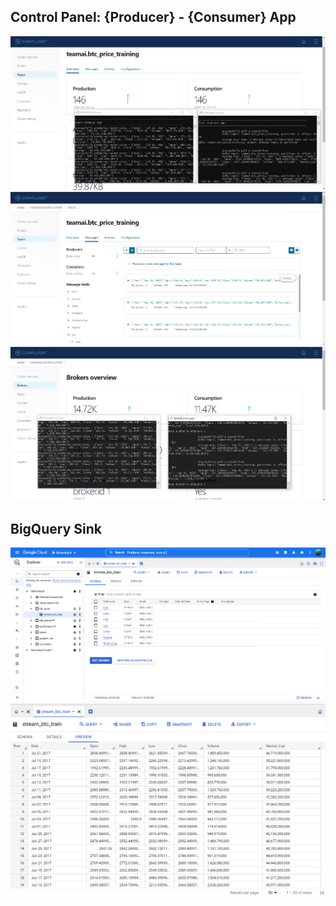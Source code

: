## Control Panel: {Producer} - {Consumer} App
![](https://github.com/zeenfts/avro-schema-kafka/blob/main/imgs/1_control_producer_consumer.png)<br>
![](https://github.com/zeenfts/avro-schema-kafka/blob/main/imgs/2_control.png)<br>
![](https://github.com/zeenfts/avro-schema-kafka/blob/main/imgs/3_control_producer_consumer_2.png)

## BigQuery Sink
![](https://github.com/zeenfts/avro-schema-kafka/blob/main/imgs/4_bigquery%20overview.png)<br>
![](https://github.com/zeenfts/avro-schema-kafka/blob/main/imgs/5_bigquery%20table.png)